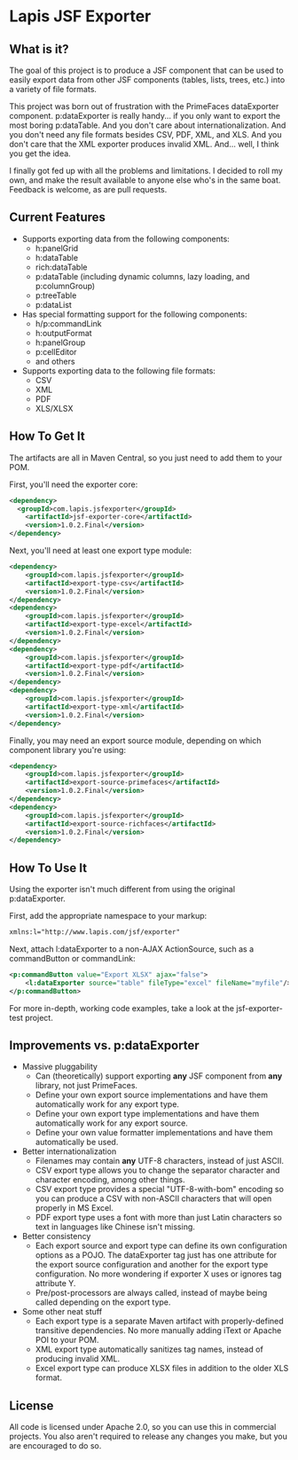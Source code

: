 # Lapis JSF Exporter

## What is it?
The goal of this project is to produce a JSF component that can be used to easily export data from other JSF components (tables, lists, trees, etc.) into a variety of file formats.

This project was born out of frustration with the PrimeFaces dataExporter component. p:dataExporter is really handy... if you only want to export the most boring p:dataTable. And you don't care about internationalization. And you don't need any file formats besides CSV, PDF, XML, and XLS. And you don't care that the XML exporter produces invalid XML. And... well, I think you get the idea.

I finally got fed up with all the problems and limitations. I decided to roll my own, and make the result available to anyone else who's in the same boat. Feedback is welcome, as are pull requests.

## Current Features
- Supports exporting data from the following components:
  - h:panelGrid
  - h:dataTable
  - rich:dataTable
  - p:dataTable (including dynamic columns, lazy loading, and p:columnGroup)
  - p:treeTable
  - p:dataList
- Has special formatting support for the following components:
  - h/p:commandLink
  - h:outputFormat
  - h:panelGroup
  - p:cellEditor
  - and others
- Supports exporting data to the following file formats:
  - CSV
  - XML
  - PDF
  - XLS/XLSX

## How To Get It
The artifacts are all in Maven Central, so you just need to add them to your POM.

First, you'll need the exporter core:

```xml
<dependency>
  <groupId>com.lapis.jsfexporter</groupId>
	<artifactId>jsf-exporter-core</artifactId>
	<version>1.0.2.Final</version>
</dependency>
```

Next, you'll need at least one export type module:

```xml
<dependency>
	<groupId>com.lapis.jsfexporter</groupId>
	<artifactId>export-type-csv</artifactId>
	<version>1.0.2.Final</version>
</dependency>
<dependency>
	<groupId>com.lapis.jsfexporter</groupId>
	<artifactId>export-type-excel</artifactId>
	<version>1.0.2.Final</version>
</dependency>
<dependency>
	<groupId>com.lapis.jsfexporter</groupId>
	<artifactId>export-type-pdf</artifactId>
	<version>1.0.2.Final</version>
</dependency>
<dependency>
	<groupId>com.lapis.jsfexporter</groupId>
	<artifactId>export-type-xml</artifactId>
	<version>1.0.2.Final</version>
</dependency>
```

Finally, you may need an export source module, depending on which component library you're using:

```xml
<dependency>
	<groupId>com.lapis.jsfexporter</groupId>
	<artifactId>export-source-primefaces</artifactId>
	<version>1.0.2.Final</version>
</dependency>
<dependency>
	<groupId>com.lapis.jsfexporter</groupId>
	<artifactId>export-source-richfaces</artifactId>
	<version>1.0.2.Final</version>
</dependency>
```

## How To Use It
Using the exporter isn't much different from using the original p:dataExporter.

First, add the appropriate namespace to your markup:

```xml
xmlns:l="http://www.lapis.com/jsf/exporter"
```

Next, attach l:dataExporter to a non-AJAX ActionSource, such as a commandButton or commandLink:

```xml
<p:commandButton value="Export XLSX" ajax="false">
	<l:dataExporter source="table" fileType="excel" fileName="myfile"/>
</p:commandButton>
```

For more in-depth, working code examples, take a look at the jsf-exporter-test project.

## Improvements vs. p:dataExporter
- Massive pluggability
  - Can (theoretically) support exporting **any** JSF component from **any** library, not just PrimeFaces.
  - Define your own export source implementations and have them automatically work for any export type.
  - Define your own export type implementations and have them automatically work for any export source.
  - Define your own value formatter implementations and have them automatically be used.
- Better internationalization
  - Filenames may contain **any** UTF-8 characters, instead of just ASCII.
  - CSV export type allows you to change the separator character and character encoding, among other things.
  - CSV export type provides a special "UTF-8-with-bom" encoding so you can produce a CSV with non-ASCII characters that will open properly in MS Excel.
  - PDF export type uses a font with more than just Latin characters so text in languages like Chinese isn't missing.
- Better consistency
  - Each export source and export type can define its own configuration options as a POJO. The dataExporter tag just has one attribute for the export source configuration and another for the export type configuration. No more wondering if exporter X uses or ignores tag attribute Y.
  - Pre/post-processors are always called, instead of maybe being called depending on the export type.
- Some other neat stuff
  - Each export type is a separate Maven artifact with properly-defined transitive dependencies. No more manually adding iText or Apache POI to your POM.
  - XML export type automatically sanitizes tag names, instead of producing invalid XML.
  - Excel export type can produce XLSX files in addition to the older XLS format.

## License
All code is licensed under Apache 2.0, so you can use this in commercial projects. You also aren't required to release any changes you make, but you are encouraged to do so.
